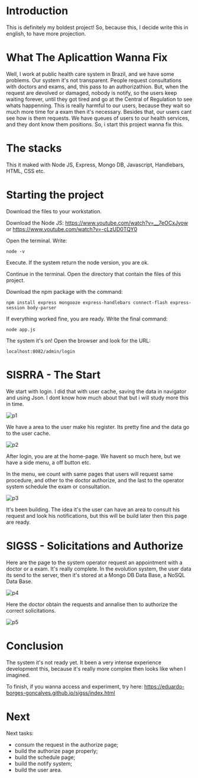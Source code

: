 # Introduction

This is definitely my boldest project! So, because this, I decide write this in english, to have more projection. 

# What The Aplicattion Wanna Fix

Well, I work at public health care system in Brazil, and we have some problems. Our system it's not transparent. People request consultations with doctors and exams, and, this pass to an authorizathion. But, when the request are devolved or damaged, nobody is notify, so the users keep waiting forever, until they got tired and go at the Central of Regulation to see whats happenning. This is really harmful to our users, because they wait so much more time for a exam then it's necessary. 
Besides that, our users cant see how is them requests. We have queues of users to our health services, and they dont know them positions. So, i start this project wanna fix this. 

# The stacks

This it maked with Node JS, Express, Mongo DB, Javascript, Handlebars, HTML, CSS etc. 


# Starting the project

Download the files to your workstation. 

Download the Node JS: https://www.youtube.com/watch?v=__7eOCxJyow or https://www.youtube.com/watch?v=-cLzUD0TQY0

Open the terminal. Write: 

`node -v`

Execute. If the system return the node version, you are ok. 

Continue in the terminal. Open the directory that contain the files of this project. 

Download the npm package with the command: 

`npm install express mongooze express-handlebars connect-flash express-session body-parser`

If everything worked fine, you are ready. Write the final command: 

``node app.js``

The system it's on! Open the browser and look for the URL: 

`localhost:8082/admin/login`

# SISRRA - The Start

We start with login. I did that with user cache, saving the data in navigator and using Json. I dont know how much about that but i will study more this in time.


![p1](https://user-images.githubusercontent.com/92747098/150890060-1dbbae04-79ab-438a-a2e6-43fa14698515.jpeg)


We have a area to the user make his register. Its pretty fine and the data go to the user cache. 


![p2](https://user-images.githubusercontent.com/92747098/150890173-6b3b02c3-a38d-4870-b4af-7d7f85b42c37.jpeg)


After login, you are at the home-page. We havent so much here, but we have a side menu, a off button etc. 


In the menu, we count with same pages that users will request same procedure, and other to the doctor authorize, and the last to the operator system schedule the exam or consultation. 


![p3](https://user-images.githubusercontent.com/92747098/150890202-4e60dccb-45d2-4299-a7a4-ea1ce8d9a2d4.jpeg)


It's been building. The idea it's the user can have an area to consult his request and look his notifications, but this will be build later then this page are ready. 


# SIGSS - Solicitations and Authorize

Here are the page to the system operator request an appointment with a doctor or a exam. It's really complete. In the evolution system, the user data its send to the server, then it's stored at a Mongo DB Data Base, a NoSQL Data Base. 


![p4](https://user-images.githubusercontent.com/92747098/150890356-0ec478fd-e96f-46c2-90b3-d21305c14ebb.jpeg)


Here the doctor obtain the requests and annalise then to authorize the correct solicitations. 


![p5](https://user-images.githubusercontent.com/92747098/150890446-52f781b5-6e61-4b4f-beb0-9f8be7e2f311.jpeg)


# Conclusion 

The system it's not ready yet. It been a very intense experience development this, because it's really more complex then looks like when I imagined. 

To finish, if you wanna access and experiment, try here: https://eduardo-borges-goncalves.github.io/sigss/index.html

# Next

Next tasks: 
- consum the request in the authorize page;
- build the authorize page properly;
- build the schedule page; 
- build the notify system; 
- build the user area. 
